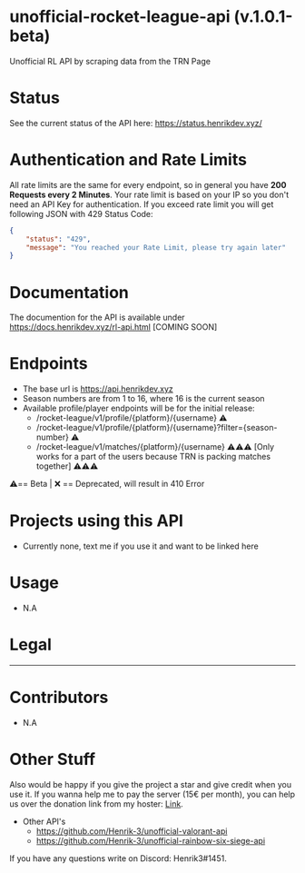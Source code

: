# unofficial-rocket-league-api (v.1.0.1-beta)
Unofficial RL API by scraping data from the TRN Page

# Status
See the current status of the API here: https://status.henrikdev.xyz/

# Authentication and Rate Limits
All rate limits are the same for every endpoint, so in general you have **200 Requests every 2 Minutes**. Your rate limit is based on your IP so you don't need an API Key for authentication.
If you exceed rate limit you will get following JSON with 429 Status Code:
```json
{
    "status": "429",
    "message": "You reached your Rate Limit, please try again later"
}
```
# Documentation
The documention for the API is available under https://docs.henrikdev.xyz/rl-api.html [COMING SOON]

# Endpoints
- The base url is https://api.henrikdev.xyz
- Season numbers are from 1 to 16, where 16 is the current season
- Available profile/player endpoints will be for the initial release:
  - /rocket-league/v1/profile/{platform}/{username} ⚠️
  - /rocket-league/v1/profile/{platform}/{username}?filter={season-number} ⚠️
  - /rocket-league/v1/matches/{platform}/{username} ⚠️⚠️⚠️ [Only works for a part of the users because TRN is packing matches together] ⚠️⚠️⚠️

⚠️== Beta | ❌ == Deprecated, will result in 410 Error
  
# Projects using this API
- Currently none, text me if you use it and want to be linked here

# Usage
- N.A

# Legal
---
# Contributors
- N.A

# Other Stuff
Also would be happy if you give the project a star and give credit when you use it. If you wanna help me to pay the server (15€ per month), you can help us over the donation link from my hoster: [Link](https://spenden.pp-h.eu/7cca1276-84ee-446f-9b07-47c668eaddfe).

- Other API's
  - https://github.com/Henrik-3/unofficial-valorant-api
  - https://github.com/Henrik-3/unofficial-rainbow-six-siege-api


If you have any questions write on Discord: Henrik3#1451. 
